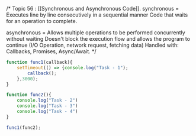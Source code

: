 /*
Topic 56 : [[Synchronous and Asynchronous Code]].
synchronous = Executes line by line consecutively in a sequential manner
Code that waits for an operation to complete.

asynchronous = Allows multiple operations to be performed concurrently without waiting
Doesn't block the execution flow and allows the program to continue
(I/O Operation, network request, fetching data)
Handled with: Callbacks, Promises, Async/Await.
*/

```javascript
function func1(callback){
    setTimeout(() => {console.log("Task - 1");
        callback();
    },3000);
}

function func2(){
    console.log("Task - 2")
    console.log("Task - 3")
    console.log("Task - 4")
}

func1(func2);

```

